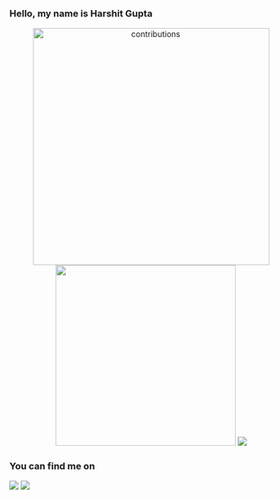 ### Hello, my name is Harshit Gupta 
<p align="center">
<img alt="contributions" width="420.74px" src="https://github-readme-stats-git-masterrstaa-rickstaa.vercel.app/api?username=harshitgupta2004&theme=tokyonight&show_icons=true" width="420.74px">
<img src="https://github-readme-stats.vercel.app/api/top-langs/?username=harshitgupta2004&layout=compact&theme=tokyonight" width="320.67px">
<!-- <img src="http://github-profile-summary-cards.vercel.app/api/cards/most-commit-language?username=harshitgupta2004&theme=tokyonight" width="364px"> -->
<img src="http://github-profile-summary-cards.vercel.app/api/cards/profile-details?username=harshitgupta2004&theme=tokyonight">
</p>

### You can find me on
<a href="https://www.linkedin.com/in/harshit-gupta20/"><img src="https://img.shields.io/badge/LinkedIn-0077B5?style=for-the-badge&logo=linkedin&logoColor=white"></img></a>
<a href="https://leetcode.com/Harshit_Gupta2002/"><img src="https://img.shields.io/badge/-LeetCode-FFA116?style=for-the-badge&logo=LeetCode&logoColor=black"></img></a>

